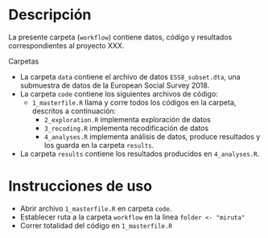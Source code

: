# Descripción

La presente carpeta (`workflow`) contiene datos, código y resultados correspondientes al proyecto XXX.

Carpetas

- La carpeta `data` contiene el archivo de datos `ESS8_subset.dta`, una submuestra de datos de la European Social Survey 2018. 
- La carpeta `code` contiene los siguientes archivos de código:
	- `1_masterfile.R` llama y corre todos los códigos en la carpeta, descritos a continuación:
		- `2_exploration.R` implementa exploración de datos
		- `3_recoding.R` implementa recodificación de datos
		- `4_analyses.R` implementa análisis de datos, produce resultados y los guarda en la carpeta `results`.
- La carpeta `results` contiene los resultados producidos en `4_analyses.R`.


# Instrucciones de uso  

- Abrir archivo `1_masterfile.R` en carpeta `code`.
- Establecer ruta a la carpeta `workflow` en la linea `folder <- "miruta"`
- Correr totalidad del código en `1_masterfile.R`


